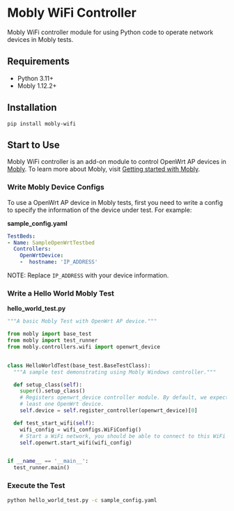 # Mobly WiFi Controller

Mobly WiFi controller module for using Python code to operate network devices in Mobly tests.

## Requirements

-   Python 3.11+
-   Mobly 1.12.2+

## Installation

```shell
pip install mobly-wifi
```

## Start to Use

Mobly WiFi controller is an add-on module to control OpenWrt AP devices in [Mobly](https://github.com/google/mobly).
To learn more about Mobly, visit [Getting started with Mobly](https://github.com/google/mobly/blob/master/docs/tutorial.md).

### Write Mobly Device Configs

To use a OpenWrt AP device in Mobly tests, first you need to write a config to specify the information of the device under test. For example:

**sample_config.yaml**

```yaml
TestBeds:
- Name: SampleOpenWrtTestbed
  Controllers:
    OpenWrtDevice:
    -  hostname: 'IP_ADDRESS'
```

NOTE: Replace `IP_ADDRESS` with your device information.

### Write a Hello World Mobly Test

**hello_world_test.py**

```python
"""A basic Mobly Test with OpenWrt AP device."""

from mobly import base_test
from mobly import test_runner
from mobly.controllers.wifi import openwrt_device


class HelloWorldTest(base_test.BaseTestClass):
  """A sample test demonstrating using Mobly Windows controller."""

  def setup_class(self):
    super().setup_class()
    # Registers openwrt_device controller module. By default, we expect at
    # least one OpenWrt device.
    self.device = self.register_controller(openwrt_device)[0]

  def test_start_wifi(self):
    wifi_config = wifi_configs.WiFiConfig()
    # Start a WiFi network, you should be able to connect to this WiFi after this method finished.
    self.openwrt.start_wifi(wifi_config)


if __name__ == '__main__':
  test_runner.main()

```

### Execute the Test

```bash
python hello_world_test.py -c sample_config.yaml
```
